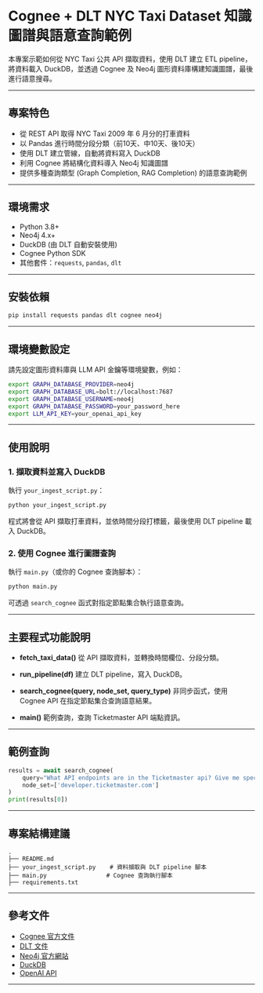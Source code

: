 
# Cognee + DLT NYC Taxi Dataset 知識圖譜與語意查詢範例

本專案示範如何從 NYC Taxi 公共 API 擷取資料，使用 DLT 建立 ETL pipeline，將資料載入 DuckDB，並透過 Cognee 及 Neo4j 圖形資料庫構建知識圖譜，最後進行語意搜尋。

---

## 專案特色

- 從 REST API 取得 NYC Taxi 2009 年 6 月分的打車資料
- 以 Pandas 進行時間分段分類（前10天、中10天、後10天）
- 使用 DLT 建立管線，自動將資料寫入 DuckDB
- 利用 Cognee 將結構化資料導入 Neo4j 知識圖譜
- 提供多種查詢類型 (Graph Completion, RAG Completion) 的語意查詢範例

---

## 環境需求

- Python 3.8+
- Neo4j 4.x+
- DuckDB (由 DLT 自動安裝使用)
- Cognee Python SDK
- 其他套件：`requests`, `pandas`, `dlt`

---

## 安裝依賴

```bash
pip install requests pandas dlt cognee neo4j
```

---

## 環境變數設定

請先設定圖形資料庫與 LLM API 金鑰等環境變數，例如：

```bash
export GRAPH_DATABASE_PROVIDER=neo4j
export GRAPH_DATABASE_URL=bolt://localhost:7687
export GRAPH_DATABASE_USERNAME=neo4j
export GRAPH_DATABASE_PASSWORD=your_password_here
export LLM_API_KEY=your_openai_api_key
```

---

## 使用說明

### 1. 擷取資料並寫入 DuckDB

執行 `your_ingest_script.py`：

```bash
python your_ingest_script.py
```

程式將會從 API 擷取打車資料，並依時間分段打標籤，最後使用 DLT pipeline 載入 DuckDB。

### 2. 使用 Cognee 進行圖譜查詢

執行 `main.py`（或你的 Cognee 查詢腳本）：

```bash
python main.py
```

可透過 `search_cognee` 函式對指定節點集合執行語意查詢。

---

## 主要程式功能說明

* **fetch\_taxi\_data()**
  從 API 擷取資料，並轉換時間欄位、分段分類。

* **run\_pipeline(df)**
  建立 DLT pipeline，寫入 DuckDB。

* **search\_cognee(query, node\_set, query\_type)**
  非同步函式，使用 Cognee API 在指定節點集合查詢語意結果。

* **main()**
  範例查詢，查詢 Ticketmaster API 端點資訊。

---

## 範例查詢

```python
results = await search_cognee(
    query="What API endpoints are in the Ticketmaster api? Give me specific endpoint urls.",
    node_set=['developer.ticketmaster.com']
)
print(results[0])
```

---

## 專案結構建議

```
.
├── README.md
├── your_ingest_script.py    # 資料擷取與 DLT pipeline 腳本
├── main.py                 # Cognee 查詢執行腳本
├── requirements.txt
```

---

## 參考文件

* [Cognee 官方文件](https://docs.cognee.ai/)
* [DLT 文件](https://dlthub.com/docs/)
* [Neo4j 官方網站](https://neo4j.com/)
* [DuckDB](https://duckdb.org/)
* [OpenAI API](https://platform.openai.com/docs/api-reference)

---

